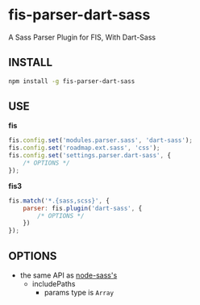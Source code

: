 # fis-parser-dart-sass
A Sass Parser Plugin for FIS, With Dart-Sass

## INSTALL

```bash
npm install -g fis-parser-dart-sass
```

## USE

**fis**

```js
fis.config.set('modules.parser.sass', 'dart-sass');
fis.config.set('roadmap.ext.sass', 'css');
fis.config.set('settings.parser.dart-sass', {
    /* OPTIONS */
});
```

**fis3**

```js
fis.match('*.{sass,scss}', {
    parser: fis.plugin('dart-sass', {
        /* OPTIONS */
    })
});
```

## OPTIONS

- the same API as [node-sass's](https://github.com/sass/node-sass#options)
    - includePaths
        - params type is `Array`
